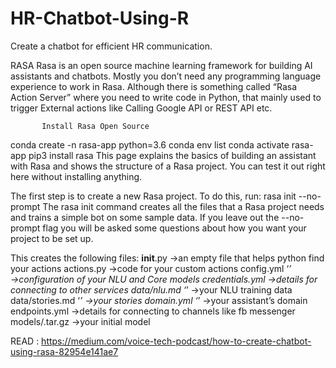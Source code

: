 # HR-Chatbot-Using-R
Create a chatbot for efficient HR communication.

RASA
Rasa is an open source machine learning framework for building AI assistants and chatbots. Mostly you don’t need any programming language experience to work in Rasa. Although there is something called “Rasa Action Server” where you need to write code in Python, that mainly used to trigger External actions like Calling Google API or REST API etc.


           Install Rasa Open Source
conda create -n rasa-app python=3.6
conda env list
conda activate rasa-app
pip3 install rasa
This page explains the basics of building an assistant with Rasa and shows the structure of a Rasa project. You can test it out right here without installing anything.

     
The first step is to create a new Rasa project. To do this, run:
rasa init --no-prompt
The rasa init command creates all the files that a Rasa project needs and trains a simple bot on some sample data. If you leave out the --no-prompt flag you will be asked some questions about how you want your project to be set up.

This creates the following files:
__init__.py →an empty file that helps python find your actions
actions.py →code for your custom actions
config.yml ‘*’ →configuration of your NLU and Core models
credentials.yml →details for connecting to other services
data/nlu.md ‘*’ →your NLU training data
data/stories.md ‘*’ →your stories
domain.yml ‘*’ →your assistant’s domain
endpoints.yml →details for connecting to channels like fb messenger
models/<timestamp>.tar.gz →your initial model

READ : https://medium.com/voice-tech-podcast/how-to-create-chatbot-using-rasa-82954e141ae7
